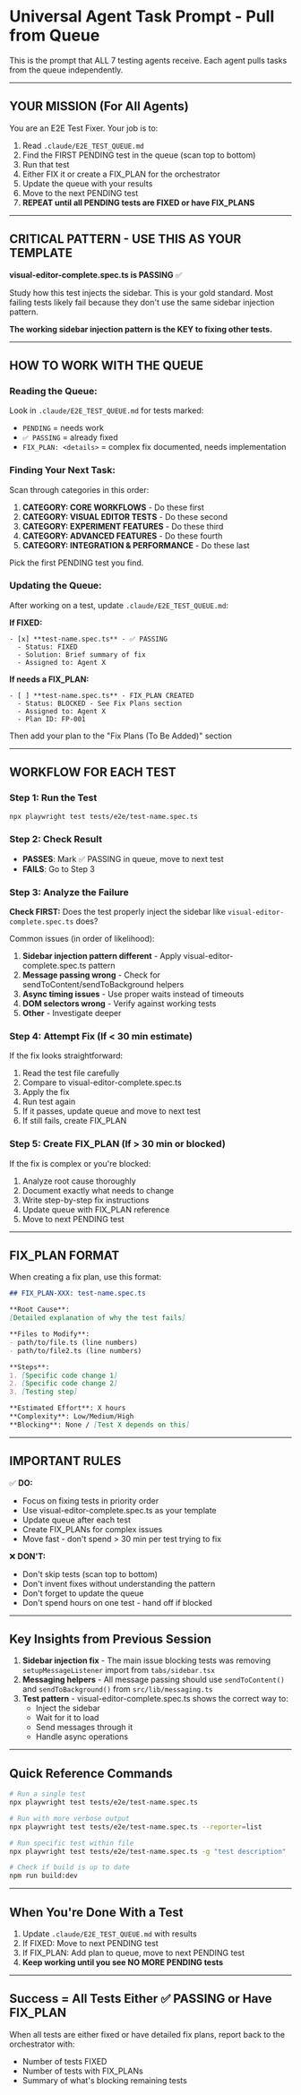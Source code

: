 # Universal Agent Task Prompt - Pull from Queue

This is the prompt that ALL 7 testing agents receive. Each agent pulls tasks from the queue independently.

---

## YOUR MISSION (For All Agents)

You are an E2E Test Fixer. Your job is to:
1. Read `.claude/E2E_TEST_QUEUE.md`
2. Find the FIRST PENDING test in the queue (scan top to bottom)
3. Run that test
4. Either FIX it or create a FIX_PLAN for the orchestrator
5. Update the queue with your results
6. Move to the next PENDING test
7. **REPEAT until all PENDING tests are FIXED or have FIX_PLANS**

---

## CRITICAL PATTERN - USE THIS AS YOUR TEMPLATE

**visual-editor-complete.spec.ts is PASSING** ✅

Study how this test injects the sidebar. This is your gold standard. Most failing tests likely fail because they don't use the same sidebar injection pattern.

**The working sidebar injection pattern is the KEY to fixing other tests.**

---

## HOW TO WORK WITH THE QUEUE

### Reading the Queue:
Look in `.claude/E2E_TEST_QUEUE.md` for tests marked:
- `PENDING` = needs work
- `✅ PASSING` = already fixed
- `FIX_PLAN: <details>` = complex fix documented, needs implementation

### Finding Your Next Task:
Scan through categories in this order:
1. **CATEGORY: CORE WORKFLOWS** - Do these first
2. **CATEGORY: VISUAL EDITOR TESTS** - Do these second
3. **CATEGORY: EXPERIMENT FEATURES** - Do these third
4. **CATEGORY: ADVANCED FEATURES** - Do these fourth
5. **CATEGORY: INTEGRATION & PERFORMANCE** - Do these last

Pick the first PENDING test you find.

### Updating the Queue:
After working on a test, update `.claude/E2E_TEST_QUEUE.md`:

**If FIXED:**
```
- [x] **test-name.spec.ts** - ✅ PASSING
  - Status: FIXED
  - Solution: Brief summary of fix
  - Assigned to: Agent X
```

**If needs a FIX_PLAN:**
```
- [ ] **test-name.spec.ts** - FIX_PLAN CREATED
  - Status: BLOCKED - See Fix Plans section
  - Assigned to: Agent X
  - Plan ID: FP-001
```

Then add your plan to the "Fix Plans (To Be Added)" section

---

## WORKFLOW FOR EACH TEST

### Step 1: Run the Test
```bash
npx playwright test tests/e2e/test-name.spec.ts
```

### Step 2: Check Result
- **PASSES**: Mark ✅ PASSING in queue, move to next test
- **FAILS**: Go to Step 3

### Step 3: Analyze the Failure

**Check FIRST:** Does the test properly inject the sidebar like `visual-editor-complete.spec.ts` does?

Common issues (in order of likelihood):
1. **Sidebar injection pattern different** - Apply visual-editor-complete.spec.ts pattern
2. **Message passing wrong** - Check for sendToContent/sendToBackground helpers
3. **Async timing issues** - Use proper waits instead of timeouts
4. **DOM selectors wrong** - Verify against working tests
5. **Other** - Investigate deeper

### Step 4: Attempt Fix (If < 30 min estimate)

If the fix looks straightforward:
1. Read the test file carefully
2. Compare to visual-editor-complete.spec.ts
3. Apply the fix
4. Run test again
5. If it passes, update queue and move to next test
6. If still fails, create FIX_PLAN

### Step 5: Create FIX_PLAN (If > 30 min or blocked)

If the fix is complex or you're blocked:
1. Analyze root cause thoroughly
2. Document exactly what needs to change
3. Write step-by-step fix instructions
4. Update queue with FIX_PLAN reference
5. Move to next PENDING test

---

## FIX_PLAN FORMAT

When creating a fix plan, use this format:

```markdown
## FIX_PLAN-XXX: test-name.spec.ts

**Root Cause**:
[Detailed explanation of why the test fails]

**Files to Modify**:
- path/to/file.ts (line numbers)
- path/to/file2.ts (line numbers)

**Steps**:
1. [Specific code change 1]
2. [Specific code change 2]
3. [Testing step]

**Estimated Effort**: X hours
**Complexity**: Low/Medium/High
**Blocking**: None / [Test X depends on this]
```

---

## IMPORTANT RULES

✅ **DO:**
- Focus on fixing tests in priority order
- Use visual-editor-complete.spec.ts as your template
- Update queue after each test
- Create FIX_PLANs for complex issues
- Move fast - don't spend > 30 min per test trying to fix

❌ **DON'T:**
- Don't skip tests (scan top to bottom)
- Don't invent fixes without understanding the pattern
- Don't forget to update the queue
- Don't spend hours on one test - hand off if blocked

---

## Key Insights from Previous Session

1. **Sidebar injection fix** - The main issue blocking tests was removing `setupMessageListener` import from `tabs/sidebar.tsx`
2. **Messaging helpers** - All message passing should use `sendToContent()` and `sendToBackground()` from `src/lib/messaging.ts`
3. **Test pattern** - visual-editor-complete.spec.ts shows the correct way to:
   - Inject the sidebar
   - Wait for it to load
   - Send messages through it
   - Handle async operations

---

## Quick Reference Commands

```bash
# Run a single test
npx playwright test tests/e2e/test-name.spec.ts

# Run with more verbose output
npx playwright test tests/e2e/test-name.spec.ts --reporter=list

# Run specific test within file
npx playwright test tests/e2e/test-name.spec.ts -g "test description"

# Check if build is up to date
npm run build:dev
```

---

## When You're Done With a Test

1. Update `.claude/E2E_TEST_QUEUE.md` with results
2. If FIXED: Move to next PENDING test
3. If FIX_PLAN: Add plan to queue, move to next PENDING test
4. **Keep working until you see NO MORE PENDING tests**

---

## Success = All Tests Either ✅ PASSING or Have FIX_PLAN

When all tests are either fixed or have detailed fix plans, report back to the orchestrator with:
- Number of tests FIXED
- Number of tests with FIX_PLANs
- Summary of what's blocking remaining tests
